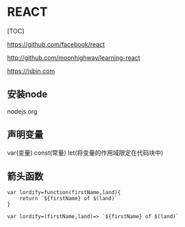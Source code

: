 # REACT

[TOC]

https://github.com/facebook/react

http://github.com/moonhighway/learning-react

https://jsbin.com

## 安装node
nodejs.org

## 声明变量
var(变量)
const(常量)
let(将变量的作用域限定在代码块中)

## 箭头函数

```
var lordify=function(firstName,land){
    return `${firstName} of $(land)`
}

var lordify=(firstName,land)=> `${firstName} of $(land)`
```
